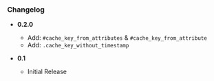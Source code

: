 ### Changelog


- **0.2.0**
  - Add: `#cache_key_from_attributes` & `#cache_key_from_attribute`
  - Add: `.cache_key_without_timestamp`

- **0.1**
  - Initial Release
